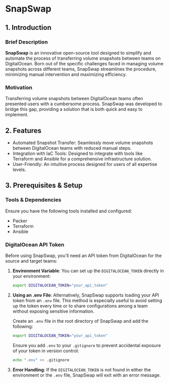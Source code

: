 # SnapSwap

## 1. Introduction

### Brief Description
**SnapSwap** is an innovative open-source tool designed to simplify and automate the process of transferring volume snapshots between teams on DigitalOcean. Born out of the specific challenges faced in managing volume snapshots across different teams, SnapSwap streamlines the procedure, minimizing manual intervention and maximizing efficiency.

### Motivation
Transferring volume snapshots between DigitalOcean teams often presented users with a cumbersome process. SnapSwap was developed to bridge this gap, providing a solution that is both quick and easy to implement.

## 2. Features

- Automated Snapshot Transfer: Seamlessly move volume snapshots between DigitalOcean teams with reduced manual steps.
- Integration with IaC Tools: Designed to integrate with tools like Terraform and Ansible for a comprehensive infrastructure solution.
- User-Friendly: An intuitive process designed for users of all expertise levels.

## 3. Prerequisites & Setup

### Tools & Dependencies
Ensure you have the following tools installed and configured:
- Packer
- Terraform
- Ansible

### DigitalOcean API Token
Before using SnapSwap, you'll need an API token from DigitalOcean for the source and target teams:

1. **Environment Variable**: You can set up the `DIGITALOCEAN_TOKEN` directly in your environment:
   ```bash
   export DIGITALOCEAN_TOKEN="your_api_token"
   ```

2. **Using an .env File**: Alternatively, SnapSwap supports loading your API token from an `.env` file. This method is especially useful to avoid setting up the token every time or to share configurations among a team without exposing sensitive information.

   Create an `.env` file in the root directory of SnapSwap and add the following:
   ```bash
   export DIGITALOCEAN_TOKEN="your_api_token"
   ```

   Ensure you add `.env` to your `.gitignore` to prevent accidental exposure of your token in version control:
   ```bash
   echo ".env" >> .gitignore
   ```

3. **Error Handling**: If the `DIGITALOCEAN_TOKEN` is not found in either the environment or the `.env` file, SnapSwap will exit with an error message.

